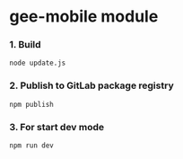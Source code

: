 # gee-mobile module

### 1. Build

`node update.js`

### 2. Publish to GitLab package registry

`npm publish`

### 3. For start dev mode 
`npm run dev`


